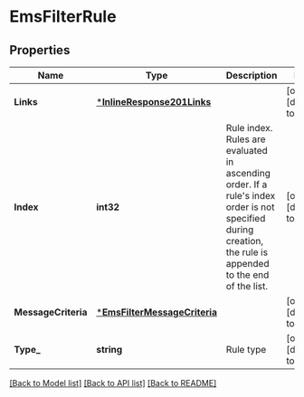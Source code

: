 # EmsFilterRule

## Properties
Name | Type | Description | Notes
------------ | ------------- | ------------- | -------------
**Links** | [***InlineResponse201Links**](inline_response_201__links.md) |  | [optional] [default to null]
**Index** | **int32** | Rule index. Rules are evaluated in ascending order. If a rule&#39;s index order is not specified during creation, the rule is appended to the end of the list. | [optional] [default to null]
**MessageCriteria** | [***EmsFilterMessageCriteria**](ems_filter_message_criteria.md) |  | [optional] [default to null]
**Type_** | **string** | Rule type | [optional] [default to null]

[[Back to Model list]](../README.md#documentation-for-models) [[Back to API list]](../README.md#documentation-for-api-endpoints) [[Back to README]](../README.md)



